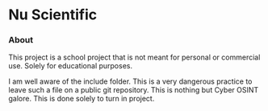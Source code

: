 # Nu Scientific

### About

This project is a school project that is not meant 
for personal or commercial use. Solely for educational purposes.

I am well aware of the include folder. This is a very
dangerous practice to leave such a file on a public git
repository. This is nothing but Cyber OSINT galore. This is done
solely to turn in project.